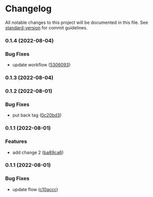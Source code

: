 # Changelog

All notable changes to this project will be documented in this file. See [standard-version](https://github.com/conventional-changelog/standard-version) for commit guidelines.

### 0.1.4 (2022-08-04)


### Bug Fixes

* update workflow ([5306093](https://github.com/0xknon/gitflow/commit/530609321b6df83e6e822794bfd175144f4ab06f))

### 0.1.3 (2022-08-04)

### 0.1.2 (2022-08-01)


### Bug Fixes

* put back tag ([0c20bd3](https://github.com/0xknon/gitflow/commit/0c20bd34aa5fa87f227f557f6fda1626671237dd))

### 0.1.1 (2022-08-01)


### Features

* add change 2 ([ba89ca6](https://github.com/0xknon/gitflow/commit/ba89ca6d9861ac7aaea71a848182bca6d3163f92))

### 0.1.1 (2022-08-01)


### Bug Fixes

* update flow ([c10accc](https://github.com/0xknon/gitflow/commit/c10accc10d502d6f90e133bcfe3f0867e84b06ba))

